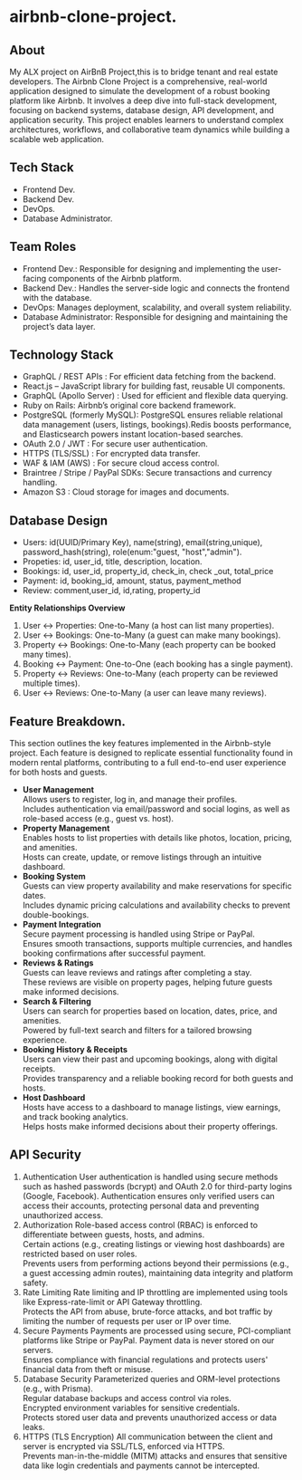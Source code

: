 # airbnb-clone-project.
## About
My ALX project on AirBnB Project,this is to bridge tenant and real estate developers.
The Airbnb Clone Project is a comprehensive, real-world application designed to simulate the development of a robust booking platform like Airbnb. It involves a deep dive into full-stack development, focusing on backend systems, database design, API development, and application security. This project enables learners to understand complex architectures, workflows, and collaborative team dynamics while building a scalable web application.
## Tech Stack
+ Frontend Dev.  
+ Backend Dev.  
+ DevOps.  
+ Database Administrator.  
## Team Roles
+ Frontend Dev.: Responsible for designing and implementing the user-facing components of the Airbnb platform.  
+ Backend Dev.: Handles the server-side logic and connects the frontend with the database.  
+ DevOps:  Manages deployment, scalability, and overall system reliability. 
+ Database Administrator: Responsible for designing and maintaining the project’s data layer.  
## Technology Stack  
+ GraphQL / REST APIs : For efficient data fetching from the backend.  
+ React.js – JavaScript library for building fast, reusable UI components.  
+ GraphQL (Apollo Server) : Used for efficient and flexible data querying.  
+ Ruby on Rails: Airbnb’s original core backend framework.  
+ PostgreSQL (formerly MySQL): PostgreSQL ensures reliable relational data management (users, listings, bookings).Redis boosts performance, and Elasticsearch powers instant location-based searches.  
+ OAuth 2.0 / JWT : For secure user authentication.  
+ HTTPS (TLS/SSL) : For encrypted data transfer.   
+ WAF & IAM (AWS) : For secure cloud access control.  
+ Braintree / Stripe / PayPal SDKs: Secure transactions and currency handling.  
+ Amazon S3 : Cloud storage for images and documents.  
## Database Design
+ Users: id(UUID/Primary Key), name(string), email(string,unique), password_hash(string), role(enum:"guest, "host","admin").
+ Propeties: id, user_id, title, description, location.
+ Bookings: id, user_id, property_id, check_in, check _out, total_price
+ Payment: id, booking_id, amount, status, payment_method
+ Review: comment,user_id, id,rating, property_id

__Entity Relationships Overview__  
1. User ↔️ Properties: One-to-Many (a host can list many properties).  
2. User ↔️ Bookings: One-to-Many (a guest can make many bookings).  
3. Property ↔️ Bookings: One-to-Many (each property can be booked many times).  
4. Booking ↔️ Payment: One-to-One (each booking has a single payment).  
5. Property ↔️ Reviews: One-to-Many (each property can be reviewed multiple times).  
6. User ↔️ Reviews: One-to-Many (a user can leave many reviews).
## Feature Breakdown.  
This section outlines the key features implemented in the Airbnb-style project. Each feature is designed to replicate essential functionality found in modern rental platforms, contributing to a full end-to-end user experience for both hosts and guests.  
+ __User Management__  
Allows users to register, log in, and manage their profiles.  
Includes authentication via email/password and social logins, as well as role-based access (e.g., guest vs. host).  
+ __Property Management__   
Enables hosts to list properties with details like photos, location, pricing, and amenities.  
Hosts can create, update, or remove listings through an intuitive dashboard.  
+ __Booking System__   
Guests can view property availability and make reservations for specific dates.  
Includes dynamic pricing calculations and availability checks to prevent double-bookings.  
+ __Payment Integration__  
Secure payment processing is handled using Stripe or PayPal.  
Ensures smooth transactions, supports multiple currencies, and handles booking confirmations after successful payment.  
+ __Reviews & Ratings__  
Guests can leave reviews and ratings after completing a stay.  
These reviews are visible on property pages, helping future guests make informed decisions.  
+ __Search & Filtering__  
Users can search for properties based on location, dates, price, and amenities.  
Powered by full-text search and filters for a tailored browsing experience.  
+ __Booking History & Receipts__  
Users can view their past and upcoming bookings, along with digital receipts.  
Provides transparency and a reliable booking record for both guests and hosts.  
+ __Host Dashboard__  
Hosts have access to a dashboard to manage listings, view earnings, and track booking analytics.  
Helps hosts make informed decisions about their property offerings.  
## API Security  
1. Authentication
User authentication is handled using secure methods such as hashed passwords (bcrypt) and OAuth 2.0 for third-party logins (Google, Facebook).  Authentication ensures only verified users can access their accounts, protecting personal data and preventing unauthorized access.
2. Authorization
Role-based access control (RBAC) is enforced to differentiate between guests, hosts, and admins.  
Certain actions (e.g., creating listings or viewing host dashboards) are restricted based on user roles.  
Prevents users from performing actions beyond their permissions (e.g., a guest accessing admin routes), maintaining data integrity and platform safety.
3. Rate Limiting
Rate limiting and IP throttling are implemented using tools like Express-rate-limit or API Gateway throttling.  
Protects the API from abuse, brute-force attacks, and bot traffic by limiting the number of requests per user or IP over time.
4. Secure Payments
Payments are processed using secure, PCI-compliant platforms like Stripe or PayPal. Payment data is never stored on our servers.  
Ensures compliance with financial regulations and protects users' financial data from theft or misuse.
5. Database Security
Parameterized queries and ORM-level protections (e.g., with Prisma).  
Regular database backups and access control via roles.  
Encrypted environment variables for sensitive credentials.  
Protects stored user data and prevents unauthorized access or data leaks.
6. HTTPS (TLS Encryption)
All communication between the client and server is encrypted via SSL/TLS, enforced via HTTPS.  
Prevents man-in-the-middle (MITM) attacks and ensures that sensitive data like login credentials and payments cannot be intercepted.



